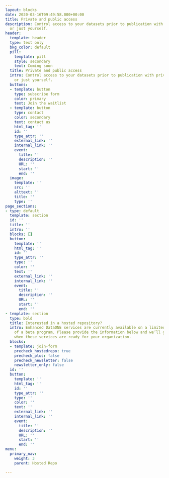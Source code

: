 ```yaml
---
layout: blocks
date: 2020-03-16T09:49:58.000+00:00
title: Private and public access
description: Control access to your datasets prior to publication with private groups
  or just yourself.
header:
  template: header
  type: text only
  bkg_color: default
  pill:
    template: pill
    style: secondary
    text: Coming soon
  title: Private and public access
  intro: Control access to your datasets prior to publication with private groups
    or just yourself.
  buttons:
  - template: button
    type: subscribe form
    color: primary
    text: Join the waitlist
  - template: button
    type: contact
    color: secondary
    text: contact us
    html_tag: ''
    id: ''
    type_attr: ''
    external_link: ''
    internal_link: ''
    event:
      title: ''
      description: ''
      URL: ''
      start: ''
      end: ''
  image:
    template: ''
    src: ''
    alttext: ''
    title: ''
    type: ''
page_sections:
- type: default
  template: section
  id: ''
  title: ''
  intro: ''
  blocks: []
  button:
    template: ''
    html_tag: ''
    id: ''
    type_attr: ''
    type: ''
    color: ''
    text: ''
    external_link: ''
    internal_link: ''
    event:
      title: ''
      description: ''
      URL: ''
      start: ''
      end: ''
- template: section
  type: bold
  title: Interested in a hosted repository?
  intro: Enhanced DataONE services are currently available on a limited basis as part
    of a beta program. Please provide the information below and we’ll get in touch
    when these services are ready for your organization.
  blocks:
  - template: join-form
    precheck_hostedrepo: true
    precheck_plus: false
    precheck_newsletter: false
    newsletter_only: false
  id: ''
  button:
    template: ''
    html_tag: ''
    id: ''
    type_attr: ''
    type: ''
    color: ''
    text: ''
    external_link: ''
    internal_link: ''
    event:
      title: ''
      description: ''
      URL: ''
      start: ''
      end: ''
menu:
  primary_nav:
    weight: 3
    parent: Hosted Repo

---
```

